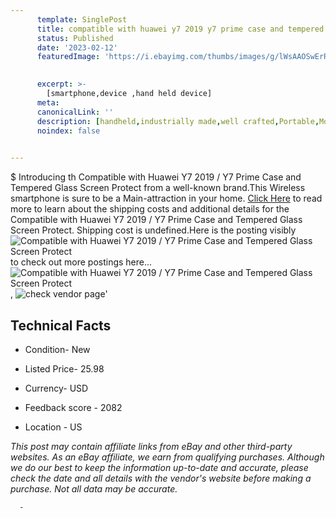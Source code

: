 ```yaml
---
      template: SinglePost
      title: compatible with huawei y7 2019 y7 prime case and tempered glass screen protect
      status: Published
      date: '2023-02-12'
      featuredImage: 'https://i.ebayimg.com/thumbs/images/g/lWsAAOSwErRj5~v7/s-l225.jpg'
       

      excerpt: >-
        [smartphone,device ,hand held device]
      meta:
      canonicalLink: ''
      description: [handheld,industrially made,well crafted,Portable,Mobile,Compact,Convenient,Lightweight,Maneuverable,Man-portable,Miniature,Carriable,Hand-held,Light,Holdable,Transportable,Mobile device,Pocket-sized,On-the-go,Wireless,Cordless,Compact size,Convenient size, smartphone,device ,hand held device]
      noindex: false
      

---
```

$
      Introducing th Compatible with Huawei Y7 2019 / Y7 Prime Case and Tempered Glass Screen Protect from a well-known brand.This Wireless smartphone is sure to be a Main-attraction in your home. [Click Here](https://www.ebay.com/itm/334743132264?hash=item4df03ed868%3Ag%3AlWsAAOSwErRj5%7Ev7&mkevt=1&mkcid=1&mkrid=711-53200-19255-0&campid=%253CePNCampaignId%253E&customid=%253CreferenceId%253E&toolid=10049) to read more to learn about the shipping costs and additional details for the Compatible with Huawei Y7 2019 / Y7 Prime Case and Tempered Glass Screen Protect. Shipping cost is undefined.Here is the posting visibly ![Compatible with Huawei Y7 2019 / Y7 Prime Case and Tempered Glass Screen Protect](https://i.ebayimg.com/thumbs/images/g/lWsAAOSwErRj5~v7/s-l225.jpg) to check out more postings here... ![Compatible with Huawei Y7 2019 / Y7 Prime Case and Tempered Glass Screen Protect](https://i.ebayimg.com/images/g/lWsAAOSwErRj5~v7/s-l960.jpg), ![check vendor page](https://origin-galleryplus.ebayimg.com/ws/web/334743132264_2_0_1/225x225.jpg,https://origin-galleryplus.ebayimg.com/ws/web/334743132264_3_0_1/225x225.jpg,https://origin-galleryplus.ebayimg.com/ws/web/334743132264_4_0_1/225x225.jpg,https://origin-galleryplus.ebayimg.com/ws/web/334743132264_5_0_1/225x225.jpg)'

      

 ## Technical Facts 



     
      

 - Condition- New 


      

 - Listed Price- 25.98 


      

 - Currency- USD 


      

 - Feedback score - 2082 


      

 - Location - US 


      
      

 *_This post may contain affiliate links from eBay and other third-party websites. As an eBay affiliate, we earn from qualifying purchases. Although we do our best to keep the information up-to-date and accurate, please check the date and all details with the vendor's website before making a purchase. Not all data may be accurate._*




      -
